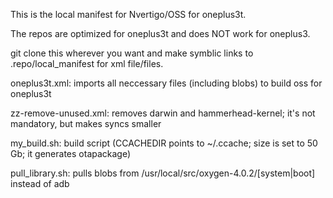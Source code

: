 This is the local manifest for Nvertigo/OSS for oneplus3t.

The repos are optimized for oneplus3t and does NOT work
for oneplus3.

git clone this wherever you want and make symblic links
to .repo/local_manifest for xml file/files.

oneplus3t.xml: imports all neccessary files (including
               blobs) to build oss for oneplus3t

zz-remove-unused.xml: removes darwin and hammerhead-kernel;
                      it's not mandatory, but makes syncs
		      smaller

my_build.sh: build script (CCACHEDIR points to ~/.ccache;
             size is set to 50 Gb; it generates otapackage)

pull_library.sh: pulls blobs from
                 /usr/local/src/oxygen-4.0.2/[system|boot]
		 instead of adb
